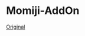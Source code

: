 # Momiji-AddOn

[Original](https://www.gta5-mods.com/player/momiji-from-dead-or-alive-add-on-replace)
